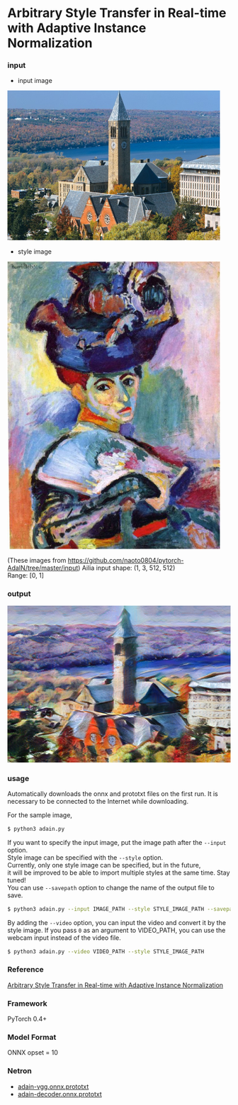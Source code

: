 # Arbitrary Style Transfer in Real-time with Adaptive Instance Normalization

### input
- input image  
<img src="cornell.jpg" width="480px">

- style image  
<img src="woman_with_hat_matisse.jpg" width="480px">

(These images from https://github.com/naoto0804/pytorch-AdaIN/tree/master/input)
Ailia input shape: (1, 3, 512, 512)  
Range: [0, 1]


### output
![output_image](output.png)

### usage
Automatically downloads the onnx and prototxt files on the first run.
It is necessary to be connected to the Internet while downloading.

For the sample image,
``` bash
$ python3 adain.py
```

If you want to specify the input image, put the image path after the `--input` option.  
Style image can be specified with the `--style` option.  
Currently, only one style image can be specified, but in the future,  
it will be improved to be able to import multiple styles at the same time. Stay tuned!  
You can use `--savepath` option to change the name of the output file to save.
```bash
$ python3 adain.py --input IMAGE_PATH --style STYLE_IMAGE_PATH --savepath SAVE_IMAGE_PATH
```

By adding the `--video` option, you can input the video and convert it by the style image.
If you pass `0` as an argument to VIDEO_PATH, you can use the webcam input instead of the video file.
```bash
$ python3 adain.py --video VIDEO_PATH --style STYLE_IMAGE_PATH
```

### Reference
[Arbitrary Style Transfer in Real-time with Adaptive Instance Normalization](https://github.com/naoto0804/pytorch-AdaIN)


### Framework
PyTorch 0.4+


### Model Format
ONNX opset = 10


### Netron

- [adain-vgg.onnx.prototxt](https://lutzroeder.github.io/netron/?url=https://storage.googleapis.com/ailia-models/adain/adain-vgg.onnx.prototxt)
- [adain-decoder.onnx.prototxt](https://lutzroeder.github.io/netron/?url=https://storage.googleapis.com/ailia-models/adain/adain-decoder.onnx.prototxt)
